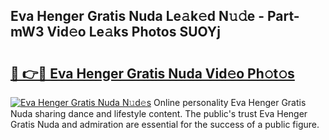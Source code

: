 ## Eva Henger Gratis Nuda Le𝚊k𝚎d N𝚞𝚍e - Part-mW3 Vid𝚎o Le𝚊ks Photos SUOYj

# <h2><a href="http://fbeuf8.evod.top/?m=Eva+Henger+Gratis+Nuda">🔗 👉🔴 Eva Henger Gratis Nuda Vid𝚎o Ph𝚘t𝚘s</a></h2>

[![Eva Henger Gratis Nuda N𝚞d𝚎s](https://i.imgur.com/8V9OHl7.gif)](http://fbeuf8.evod.top/?m=Eva+Henger+Gratis+Nuda)
Online personality Eva Henger Gratis Nuda sharing dance and lifestyle content. The public's trust Eva Henger Gratis Nuda and admiration are essential for the success of a public figure. 
